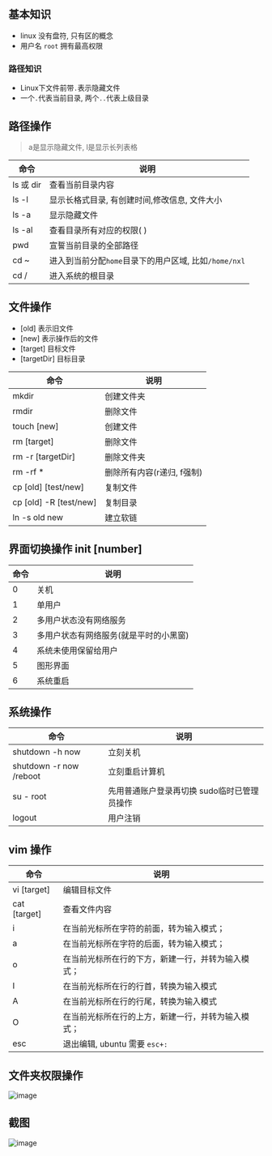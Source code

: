 ## 基本知识
* linux 没有盘符, 只有区的概念
* 用户名 `root` 拥有最高权限

### 路径知识
* Linux下文件前带`.`表示隐藏文件
* 一个`.`代表当前目录, 两个`..`代表上级目录


## 路径操作
> a是显示隐藏文件, l是显示长列表格

命令 | 说明
---|---
ls 或 dir | 查看当前目录内容
ls -l  | 显示长格式目录, 有创建时间,修改信息, 文件大小
ls -a | 显示隐藏文件
ls -al | 查看目录所有对应的权限( )
pwd | 宣誓当前目录的全部路径
cd ~ | 进入到当前分配`home`目录下的用户区域, 比如`/home/nxl`
cd / | 进入系统的根目录


## 文件操作
* [old] 表示旧文件       
* [new] 表示操作后的文件     
* [target] 目标文件        
* [targetDir] 目标目录

命令 | 说明
---|---
mkdir | 创建文件夹
rmdir | 删除文件
touch [new] | 创建文件
rm [target] | 删除文件
rm -r [targetDir] | 删除文件夹
rm -rf * | 删除所有内容(r递归, f强制)
cp [old] [test/new] | 复制文件
cp [old] -R [test/new] | 复制目录 
ln -s old new  | 建立软链


## 界面切换操作 init [number]
命令 | 说明
---|---
0  | 关机
1 | 单用户
2 | 多用户状态没有网络服务
3 | 多用户状态有网络服务(就是平时的小黑窗)
4 |  系统未使用保留给用户
5 | 图形界面
6 | 系统重启


## 系统操作
命令 | 说明
---|---
shutdown -h now  | 立刻关机
shutdown -r now /reboot | 立刻重启计算机
su - root | 先用普通账户登录再切换 sudo临时已管理员操作
logout | 用户注销


## vim 操作
命令 | 说明
---|---
vi [target] | 编辑目标文件
cat [target] | 查看文件内容
i| 在当前光标所在字符的前面，转为输入模式；
a| 在当前光标所在字符的后面，转为输入模式；
o| 在当前光标所在行的下方，新建一行，并转为输入模式；
I|在当前光标所在行的行首，转换为输入模式
A|在当前光标所在行的行尾，转换为输入模式
O|在当前光标所在行的上方，新建一行，并转为输入模式；
esc | 退出编辑, ubuntu 需要 `esc+:`
## 文件夹权限操作
![image](49670C3DF7224165A65A7324B1A73298)

## 截图

![image](DD0DB0AF7DA3482F90CAD9BD28731501)
